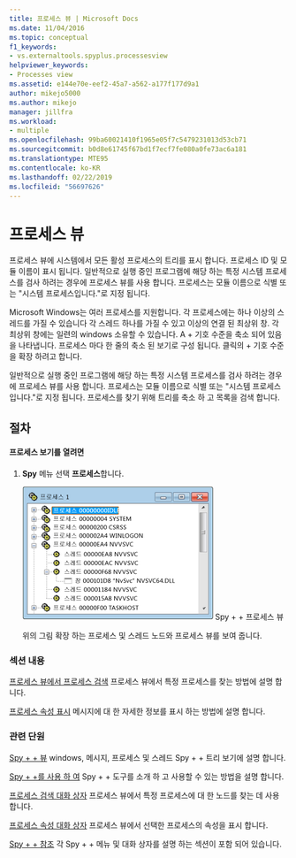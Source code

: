 ```yaml
---
title: 프로세스 뷰 | Microsoft Docs
ms.date: 11/04/2016
ms.topic: conceptual
f1_keywords:
- vs.externaltools.spyplus.processesview
helpviewer_keywords:
- Processes view
ms.assetid: e144e70e-eef2-45a7-a562-a177f177d9a1
author: mikejo5000
ms.author: mikejo
manager: jillfra
ms.workload:
- multiple
ms.openlocfilehash: 99ba60021410f1965e05f7c5479231013d53cb71
ms.sourcegitcommit: b0d8e61745f67bd1f7ecf7fe080a0fe73ac6a181
ms.translationtype: MTE95
ms.contentlocale: ko-KR
ms.lasthandoff: 02/22/2019
ms.locfileid: "56697626"
---
```

# <a name="processes-view"></a>프로세스 뷰
프로세스 뷰에 시스템에서 모든 활성 프로세스의 트리를 표시 합니다. 프로세스 ID 및 모듈 이름이 표시 됩니다. 일반적으로 실행 중인 프로그램에 해당 하는 특정 시스템 프로세스를 검사 하려는 경우에 프로세스 뷰를 사용 합니다. 프로세스는 모듈 이름으로 식별 또는 "시스템 프로세스입니다."로 지정 됩니다.

 Microsoft Windows는 여러 프로세스를 지원합니다. 각 프로세스에는 하나 이상의 스레드를 가질 수 있습니다 각 스레드 하나를 가질 수 있고 이상의 연결 된 최상위 창. 각 최상위 창에는 일련의 windows 소유할 수 있습니다. A + 기호 수준을 축소 되어 있음을 나타냅니다. 프로세스 마다 한 줄의 축소 된 보기로 구성 됩니다. 클릭의 + 기호 수준을 확장 하려고 합니다.

 일반적으로 실행 중인 프로그램에 해당 하는 특정 시스템 프로세스를 검사 하려는 경우에 프로세스 뷰를 사용 합니다. 프로세스는 모듈 이름으로 식별 또는 "시스템 프로세스입니다."로 지정 됩니다. 프로세스를 찾기 위해 트리를 축소 하 고 목록을 검색 합니다.

## <a name="procedures"></a>절차

#### <a name="to-open-the-processes-view"></a>프로세스 보기를 열려면

1. **Spy** 메뉴 선택 **프로세스**합니다.

   ![Spy&#43; &#43; 프로세스 뷰](../debugger/media/spy--_processes.png "Spy + + _Processes") Spy + + 프로세스 뷰

   위의 그림 확장 하는 프로세스 및 스레드 노드와 프로세스 뷰를 보여 줍니다.

### <a name="in-this-section"></a>섹션 내용
 [프로세스 뷰에서 프로세스 검색](../debugger/how-to-search-for-a-process-in-processes-view.md) 프로세스 뷰에서 특정 프로세스를 찾는 방법에 설명 합니다.

 [프로세스 속성 표시](../debugger/how-to-display-process-properties.md) 메시지에 대 한 자세한 정보를 표시 하는 방법에 설명 합니다.

### <a name="related-sections"></a>관련 단원
 [Spy + + 뷰](../debugger/spy-increment-views.md) windows, 메시지, 프로세스 및 스레드 Spy + + 트리 보기에 설명 합니다.

 [Spy + +를 사용 하 여](../debugger/using-spy-increment.md) Spy + + 도구를 소개 하 고 사용할 수 있는 방법을 설명 합니다.

 [프로세스 검색 대화 상자](../debugger/process-search-dialog-box.md) 프로세스 뷰에서 특정 프로세스에 대 한 노드를 찾는 데 사용 합니다.

 [프로세스 속성 대화 상자](../debugger/process-properties-dialog-box.md) 프로세스 뷰에서 선택한 프로세스의 속성을 표시 합니다.

 [Spy + + 참조](../debugger/spy-increment-reference.md) 각 Spy + + 메뉴 및 대화 상자를 설명 하는 섹션이 포함 되어 있습니다.